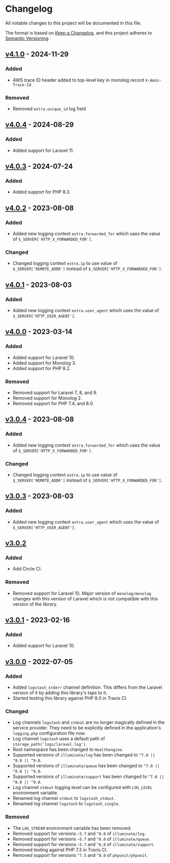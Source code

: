 # Changelog
All notable changes to this project will be documented in this file.

The format is based on [Keep a Changelog](https://keepachangelog.com/en/1.0.0/),
and this project adheres to [Semantic Versioning](https://semver.org/spec/v2.0.0.html).

## [v4.1.0] - 2024-11-29

### Added

- AWS trace ID header added to top-level key in monolog record `X-Amzn-Trace-Id`

### Removed

- Removed `extra.unique_id` log field

## [v4.0.4] - 2024-08-29

### Added

- Added support for Laravel 11.

## [v4.0.3] - 2024-07-24

### Added

- Added support for PHP 8.3.

## [v4.0.2] - 2023-08-08

### Added

- Added new logging context `extra.forwarded_for` which uses the value of `$_SERVER['HTTP_X_FORWARDED_FOR']`.

### Changed

- Changed logging context `extra.ip` to use value of `$_SERVER['REMOTE_ADDR']` instead of
  `$_SERVER['HTTP_X_FORWARDED_FOR']`.

## [v4.0.1] - 2023-08-03

### Added

- Added new logging context `extra.user_agent` which uses the value of `$_SERVER['HTTP_USER_AGENT']`.

## [v4.0.0] - 2023-03-14

### Added

- Added support for Laravel 10.
- Added support for Monolog 3.
- Added support for PHP 8.2.

### Removed

- Removed support for Laravel 7, 8, and 9.
- Removed support for Monolog 2.
- Removed support for PHP 7.4, and 8.0.

## [v3.0.4] - 2023-08-08

### Added

- Added new logging context `extra.forwarded_for` which uses the value of `$_SERVER['HTTP_X_FORWARDED_FOR']`.

### Changed

- Changed logging context `extra.ip` to use value of `$_SERVER['REMOTE_ADDR']` instead of
  `$_SERVER['HTTP_X_FORWARDED_FOR']`.

## [v3.0.3] - 2023-08-03

### Added

- Added new logging context `extra.user_agent` which uses the value of `$_SERVER['HTTP_USER_AGENT']`.

## [v3.0.2]

### Added

- Add Circle CI.

### Removed

- Removed support for Laravel 10. Major version of `monolog/monolog` changes with this version of Laravel which is not
  compatible with this version of the library.

## [v3.0.1] - 2023-02-16

### Added

- Added support for Laravel 10.

## [v3.0.0] - 2022-07-05

### Added

- Added `logstash_stderr` channel definition. This differs from the Laravel version of it by adding this library's taps to it.
- Started testing this library against PHP 8.0 in Travis CI.

### Changed

- Log channels `logstash` and `stdout` are no longer magically defined in the service provider. They need to be 
  explicitly defined in the application's `logging.php` configuration file now.
- Log channel `logstash` uses a default path of `storage_path('logs/laravel.log')`.
- Root namespace has been changed to `Healthengine`.
- Supported versions of `illuminate/log` has been changed to `^7.0 || ^8.0 || ^9.0`.
- Supported versions of `illuminate/queue` has been changed to `^7.0 || ^8.0 || ^9.0`.
- Supported versions of `illuminate/support` has been changed to `^7.0 || ^8.0 || ^9.0`.
- Log channel `stdout` logging level can be configured with `LOG_LEVEL` environment variable.
- Renamed log channel `stdout` to `logstash_stdout`.
- Renamed log channel `logstash` to `logstash_single`.

### Removed

- The `LOG_STREAM` environment variable has been removed.
- Removed support for versions `~5.7` and `^6.0` of `illuminate/log`.
- Removed support for versions `~5.7` and `^6.0` of `illuminate/queue`.
- Removed support for versions `~5.7` and `^6.0` of `illuminate/support`.
- Removed testing against PHP 7.3 in Travis CI.
- Removed support for versions `^7.5` and `^8.0` of `phpunit/phpunit`.

[v4.1.0]: https://github.com/HealthengineAU/laravel-logging/compare/v4.0.4...v4.1.0
[v4.0.4]: https://github.com/HealthengineAU/laravel-logging/compare/v4.0.3...v4.0.4
[v4.0.3]: https://github.com/HealthengineAU/laravel-logging/compare/v4.0.2...v4.0.3
[v4.0.2]: https://github.com/HealthengineAU/laravel-logging/compare/v4.0.1...v4.0.2
[v4.0.1]: https://github.com/HealthengineAU/laravel-logging/compare/v4.0.0...v4.0.1
[v4.0.0]: https://github.com/HealthengineAU/laravel-logging/compare/v3.0.4...v4.0.0
[v3.0.4]: https://github.com/HealthengineAU/laravel-logging/compare/v3.0.3...v3.0.4
[v3.0.3]: https://github.com/HealthengineAU/laravel-logging/compare/v3.0.2...v3.0.3
[v3.0.2]: https://github.com/HealthengineAU/laravel-logging/compare/v3.0.1...v3.0.2
[v3.0.1]: https://github.com/HealthengineAU/laravel-logging/compare/v3.0.0...v3.0.1
[v3.0.0]: https://github.com/HealthengineAU/laravel-logging/compare/v2.0.4....v3.0.0
